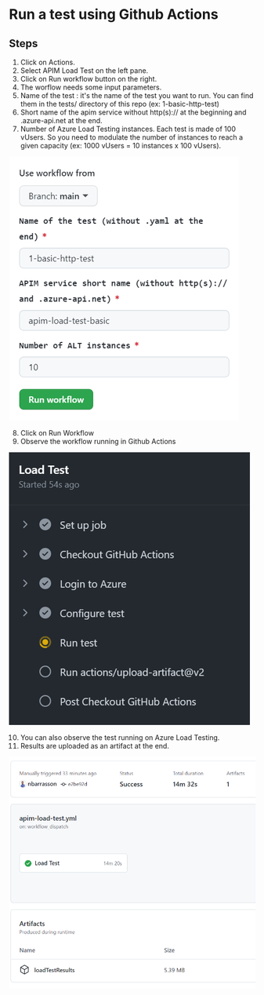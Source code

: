 # Run a test using Github Actions

## **Steps**

1. Click on Actions.
2. Select APIM Load Test on the left pane.
3. Click on Run workflow button on the right.
4. The worflow needs some input parameters. 
5. Name of the test : it's the name of the test you want to run. You can find them in the tests/ directory of this repo (ex: 1-basic-http-test)
6. Short name of the apim service without http(s):// at the beginning and .azure-api.net at the end.
7. Number of Azure Load Testing instances. Each test is made of 100 vUsers. So you need to modulate the number of instances to reach a given capacity (ex: 1000 vUsers = 10 instances x 100 vUsers).

![Run Workflow](/assets/images/run-workflow.png)

8. Click on Run Workflow
9. Observe the workflow running in Github Actions

![Running Workflow](/assets/images/test-running-github.png)

10. You can also observe the test running on Azure Load Testing.
11. Results are uploaded as an artifact at the end.

![End TEst](/assets/images/results.png)
